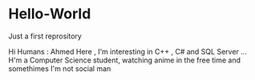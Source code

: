 # Hello-World
Just a first reprository

Hi Humans :
Ahmed Here , I'm interesting in C++ , C# and SQL Server ...
H'm a Computer Science student, watching anime in the free time and somethimes I'm not social man
